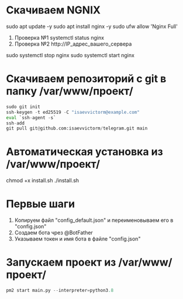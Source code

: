 # Скачиваем NGNIX
sudo apt update -y
sudo apt install nginx -y
sudo ufw allow 'Nginx Full'

1. Проверка №1
systemctl status nginx
2. Проверка №2
http://IP_адрес_вашего_сервера

sudo systemctl stop nginx
sudo systemctl start nginx

# Скачиваем репозиторий с git в папку /var/www/проект/
```python
sudo git init
ssh-keygen -t ed25519 -C "isaevvictorm@example.com"
eval `ssh-agent -s`
ssh-add
git pull git@github.com:isaevvictorm/telegram.git main
```
# Автоматическая установка из /var/www/проект/
chmod +x install.sh
./install.sh

# Первые шаги
1. Копируем файл "config_default.json" и переименовываем его в "config.json"
2. Создаем бота чрез @BotFather
3. Указываем токен и имя бота в файле "config.json"

# Запускаем проект из /var/www/проект/
```python
pm2 start main.py --interpreter=python3.8
```
